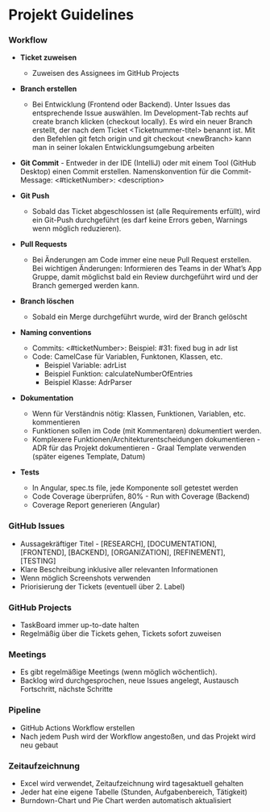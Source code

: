 # Projekt Guidelines

### Workflow

- **Ticket zuweisen** 
  - Zuweisen des Assignees im GitHub Projects
- **Branch erstellen** 
  - Bei Entwicklung (Frontend oder Backend). Unter Issues das entsprechende
    Issue auswählen. Im Development-Tab rechts auf create branch klicken (checkout locally). Es
    wird ein neuer Branch erstellt, der nach dem Ticket &lt;Ticketnummer-titel&gt; benannt ist. Mit
    den Befehlen git fetch origin und git checkout &lt;newBranch&gt; kann man in seiner lokalen
    Entwicklungsumgebung arbeiten
- **Git Commit** - Entweder in der IDE (IntelliJ) oder mit einem Tool (GitHub Desktop) einen
  Commit erstellen. Namenskonvention für die Commit-Message: &lt;#ticketNumber&gt;:
  &lt;description&gt;
- **Git Push** 
  - Sobald das Ticket abgeschlossen ist (alle Requirements erfüllt), wird ein Git-Push
    durchgeführt (es darf keine Errors geben, Warnings wenn möglich reduzieren).
- **Pull Requests** 
  - Bei Änderungen am Code immer eine neue Pull Request erstellen. Bei
    wichtigen Änderungen: Informieren des Teams in der What’s App Gruppe, damit möglichst
    bald ein Review durchgeführt wird und der Branch gemerged werden kann.
- **Branch löschen**
  - Sobald ein Merge durchgeführt wurde, wird der Branch gelöscht
- **Naming conventions**
  - Commits: <#ticketNumber>: <description> 	Beispiel: #31: fixed bug in adr list
  - Code: CamelCase für Variablen, Funktonen, Klassen, etc.
    - Beispiel Variable: adrList
    - Beispiel Funktion: calculateNumberOfEntries
    - Beispiel Klasse: AdrParser

- **Dokumentation**
  - Wenn für Verständnis nötig: Klassen, Funktionen, Variablen, etc. kommentieren
  - Funktionen sollen im Code (mit Kommentaren) dokumentiert werden.
  - Komplexere Funktionen/Architekturentscheidungen dokumentieren - ADR für das
    Projekt dokumentieren - Graal Template verwenden (später eigenes Template,
    Datum)
- **Tests**
  - In Angular, spec.ts file, jede Komponente soll getestet werden
  - Code Coverage überprüfen, 80% - Run with Coverage (Backend)
  - Coverage Report generieren (Angular)

### GitHub Issues
- Aussagekräftiger Titel - [RESEARCH], [DOCUMENTATION], [FRONTEND], [BACKEND], [ORGANIZATION], [REFINEMENT], [TESTING]
- Klare Beschreibung inklusive aller relevanten Informationen
- Wenn möglich Screenshots verwenden
- Priorisierung der Tickets (eventuell über 2. Label)

### GitHub Projects
- TaskBoard immer up-to-date halten
- Regelmäßig über die Tickets gehen, Tickets sofort zuweisen

### Meetings
- Es gibt regelmäßige Meetings (wenn möglich wöchentlich).
- Backlog wird durchgesprochen, neue Issues angelegt, Austausch Fortschritt, nächste Schritte

### Pipeline
- GitHub Actions Workflow erstellen
- Nach jedem Push wird der Workflow angestoßen, und das Projekt wird neu gebaut

### Zeitaufzeichnung
- Excel wird verwendet, Zeitaufzeichnung wird tagesaktuell gehalten
- Jeder hat eine eigene Tabelle (Stunden, Aufgabenbereich, Tätigkeit)
- Burndown-Chart und Pie Chart werden automatisch aktualisiert

